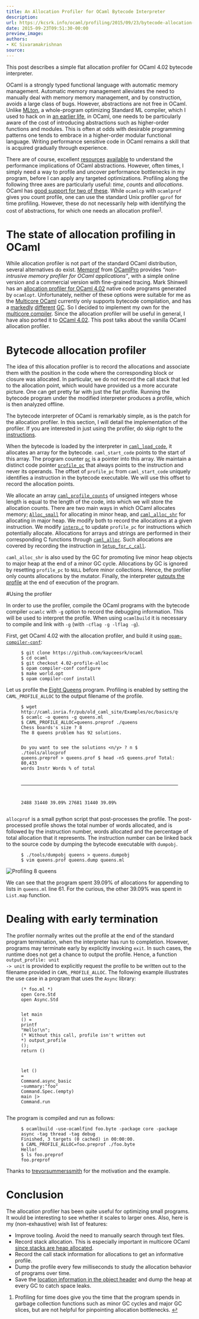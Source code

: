```yaml
---
title: An Allocation Profiler for OCaml Bytecode Interpreter
description:
url: https://kcsrk.info/ocaml/profiling/2015/09/23/bytecode-allocation-profiler/
date: 2015-09-23T09:51:30-00:00
preview_image:
authors:
- KC Sivaramakrishnan
source:
---
```


<p>This post describes a simple flat allocation profiler for OCaml 4.02 bytecode
interpreter.</p>



<p>OCaml is a strongly typed functional language with automatic memory management.
Automatic memory management alleviates the need to manually deal with memory
memory management, and by construction, avoids a large class of bugs. However,
abstractions are not free in OCaml. Unlike <a href="http://mlton.org/">MLton</a>, a
whole-program optimizing Standard ML compiler, which I used to hack on in <a href="http://multimlton.cs.purdue.edu/mML/Welcome.html">an
earlier life</a>, in OCaml, one
needs to be particularly aware of the cost of introducing abstractions such as
higher-order functions and modules. This is often at odds with desirable
programming patterns one tends to embrace in a higher-order modular functional
language. Writing performance sensitive code in OCaml remains a skill that is
acquired gradually through experience.</p>

<p>There are of course, excellent
<a href="https://janestreet.github.io/ocaml-perf-notes.html">resources</a>
<a href="https://ocaml.org/learn/tutorials/performance_and_profiling.html">available</a>
to understand the performance implications of OCaml abstractions. However,
often times, I simply need a way to profile and uncover performance bottlenecks
in my program, before I can apply any targeted optimizations. Profiling along
the following three axes are particularly useful: <em>time</em>, <em>counts</em> and
<em>allocations</em>. OCaml has <a href="http://caml.inria.fr/pub/docs/manual-ocaml/profil.html">good support for two of
these</a>. While <code class="language-plaintext highlighter-rouge">ocamlcp</code>
with <code class="language-plaintext highlighter-rouge">ocamlprof</code> gives you count profile, one can use the standard Unix
profiler <code class="language-plaintext highlighter-rouge">gprof</code> for time profiling. However, these do not necessarily help
with identifying the cost of abstractions, for which one needs an allocation
profiler<sup role="doc-noteref"><a href="https://kcsrk.info/atom-ocaml.xml#fn:1" class="footnote" rel="footnote">1</a></sup>.</p>

<h1>The state of allocation profiling in OCaml</h1>

<p>While allocation profiler is not part of the standard OCaml distribution,
several alternatives do exist. <a href="http://memprof.typerex.org/">Memprof</a> from
<a href="http://www.ocamlpro.com/">OCamlPro</a> provides <em>“non-intrusive memory profiler
for OCaml applications”</em>, with a simple online version and a commercial version
with fine-grained tracing. Mark Shinwell has an <a href="https://github.com/mshinwell/ocaml/tree/4.02-allocation-profiling">allocation profiler for OCaml
4.02</a> native
code programs generated by <code class="language-plaintext highlighter-rouge">ocamlopt</code>. Unfortunately, neither of these options
were suitable for me as the <a href="https://github.com/ocamllabs/ocaml-multicore">Multicore
OCaml</a> currently only supports
bytecode compilation, and has a
<a href="http://www.lpw25.net/ocaml2014-abs.pdf">markedly</a>
<a href="http://www.cl.cam.ac.uk/~sd601/papers/multicore_slides.pdf">different</a>
<a href="https://www.youtube.com/watch?v=FzmQTC_X5R4">GC</a>. So I decided to implement my
own for the <a href="https://github.com/kayceesrk/ocaml-multicore/tree/profile-alloc">multicore
compiler</a>.
Since the allocation profiler will be useful in general, I have also ported it
to <a href="https://github.com/kayceesrk/ocaml/tree/4.02-profile-alloc">OCaml 4.02</a>.
This post talks about the vanilla OCaml allocation profiler.</p>

<h1>Bytecode allocation profiler</h1>

<p>The idea of this allocation profiler is to record the allocations and associate
them with the position in the code where the corresponding block or closure was
allocated. In particular, we do not record the call stack that led to the
allocation point, which would have provided us a more accurate picture. One can
get pretty far with just the flat profile. Running the bytecode program under
the modified interpreter produces a profile, which is then analyzed offline.</p>

<p>The bytecode interpreter of OCaml is remarkably simple, as is the patch for the
allocation profiler. In this section, I will detail the implementation of the
profiler. If you are interested in just using the profiler, do skip right to
the <a href="https://kcsrk.info/atom-ocaml.xml#instructions">instructions</a>.</p>

<p>When the bytecode is loaded by the interpreter in
<a href="https://github.com/kayceesrk/ocaml/blob/ec9496b2485eee5be14e43d1d99b2b37a8d3b3da/byterun/fix_code.c#L50"><code class="language-plaintext highlighter-rouge">caml_load_code</code></a>,
it allocates an array for the bytecode. <code class="language-plaintext highlighter-rouge">caml_start_code</code> points to the start
of this array. The program counter
<a href="https://github.com/kayceesrk/ocaml/blob/ec9496b2485eee5be14e43d1d99b2b37a8d3b3da/byterun/interp.c#L195"><code class="language-plaintext highlighter-rouge">pc</code></a>
is a pointer into this array. We maintain a distinct code pointer
<a href="https://github.com/kayceesrk/ocaml/blob/ec9496b2485eee5be14e43d1d99b2b37a8d3b3da/byterun/interp.c#L188"><code class="language-plaintext highlighter-rouge">profile_pc</code></a>
that always points to the instruction and never its operands. The offset of
<code class="language-plaintext highlighter-rouge">profile_pc</code> from <code class="language-plaintext highlighter-rouge">caml_start_code</code> uniquely identifies a instruction in the
bytecode executable. We will use this offset to record the allocation points.</p>

<p>We allocate an array
<a href="https://github.com/kayceesrk/ocaml/blob/ec9496b2485eee5be14e43d1d99b2b37a8d3b3da/byterun/startup.c#L418"><code class="language-plaintext highlighter-rouge">caml_profile_counts</code></a>
of unsigned integers whose length is equal to the length of the code, into
which we will store the allocation counts. There are two main ways in which
OCaml allocates memory;
<a href="https://github.com/kayceesrk/ocaml/blob/ec9496b2485eee5be14e43d1d99b2b37a8d3b3da/byterun/caml/memory.h#L71"><code class="language-plaintext highlighter-rouge">Alloc_small</code></a>
for allocating in minor heap, and
<a href="https://github.com/kayceesrk/ocaml/blob/ec9496b2485eee5be14e43d1d99b2b37a8d3b3da/byterun/memory.c#L405"><code class="language-plaintext highlighter-rouge">caml_alloc_shr</code></a>
for allocating in major heap. We modify both to record the allocations at a
given instruction. We modify
<a href="https://github.com/kayceesrk/ocaml/blob/ec9496b2485eee5be14e43d1d99b2b37a8d3b3da/byterun/interp.c"><code class="language-plaintext highlighter-rouge">interp.c</code></a>
to update <code class="language-plaintext highlighter-rouge">profile_pc</code> for instructions which potentially allocate. Allocations
for arrays and strings are performed in their corresponding C functions through
<a href="https://github.com/kayceesrk/ocaml/blob/ec9496b2485eee5be14e43d1d99b2b37a8d3b3da/byterun/alloc.c#L30"><code class="language-plaintext highlighter-rouge">caml_alloc</code></a>.
Such allocations are covered by recording the instruction in
<a href="https://github.com/kayceesrk/ocaml/blob/ec9496b2485eee5be14e43d1d99b2b37a8d3b3da/byterun/interp.c#L69"><code class="language-plaintext highlighter-rouge">Setup_for_c_call</code></a>.</p>

<p><code class="language-plaintext highlighter-rouge">caml_alloc_shr</code> is also used by the GC for promoting live minor heap objects
to major heap at the end of a minor GC cycle. Allocations by GC is ignored by
resetting <code class="language-plaintext highlighter-rouge">profile_pc</code> to <code class="language-plaintext highlighter-rouge">NULL</code> before minor collections. Hence, the profiler
only counts allocations by the mutator. Finally, the interpreter <a href="https://github.com/kayceesrk/ocaml/blob/ec9496b2485eee5be14e43d1d99b2b37a8d3b3da/byterun/startup.c#L450">outputs the
profile</a>
at the end of execution of the program.</p>

<div> </div>
<p>#Using the profiler</p>

<p>In order to use the profiler, compile the OCaml programs with the bytecode
compiler <code class="language-plaintext highlighter-rouge">ocamlc</code> with <code class="language-plaintext highlighter-rouge">-g</code> option to record the debugging information. This
will be used to interpret the profile. When using <code class="language-plaintext highlighter-rouge">ocamlbuild</code> it is necessary
to compile and link with <code class="language-plaintext highlighter-rouge">-g</code> (with <code class="language-plaintext highlighter-rouge">-cflag -g -lflag -g</code>).</p>

<p>First, get OCaml 4.02 with the allocation profiler, and build it using
<a href="https://github.com/gasche/opam-compiler-conf"><code class="language-plaintext highlighter-rouge">opam-compiler-conf</code></a>:</p>

<figure class="highlight"><pre><code class="language-bash" data-lang="bash"><span class="nv">$ </span>git clone https://github.com/kayceesrk/ocaml
<span class="nv">$ </span><span class="nb">cd </span>ocaml
<span class="nv">$ </span>git checkout 4.02-profile-alloc
<span class="nv">$ </span>opam compiler-conf configure
<span class="nv">$ </span>make world.opt
<span class="nv">$ </span>opam compiler-conf <span class="nb">install</span></code></pre></figure>

<p>Let us profile the <a href="http://caml.inria.fr/pub/old_caml_site/Examples/oc/basics/queens.ml">Eight
Queens</a>
program. Profiling is enabled by setting the <code class="language-plaintext highlighter-rouge">CAML_PROFILE_ALLOC</code> to the output
filename of the profile.</p>

<figure class="highlight"><pre><code class="language-bash" data-lang="bash"><span class="nv">$ </span>wget http://caml.inria.fr/pub/old_caml_site/Examples/oc/basics/queens.ml
<span class="nv">$ </span>ocamlc <span class="nt">-o</span> queens <span class="nt">-g</span> queens.ml
<span class="nv">$ CAML_PROFILE_ALLOC</span><span class="o">=</span>queens.preprof ./queens
Chess boards<span class="s1">'s size ? 8
The 8 queens problem has 92 solutions.

Do you want to see the solutions &lt;n/y&gt; ? n
$ ./tools/allocprof queens.preprof &gt; queens.prof
$ head -n5 queens.prof
Total: 80,433 words
Instr   Words   % of total
-----   -----   ----------
2488    31440   39.09%
27681   31440   39.09%</span></code></pre></figure>

<p><code class="language-plaintext highlighter-rouge">allocprof</code> is a small python script that post-processes the profile. The
post-processed profile shows the total number of words allocated, and is
followed by the instruction number, words allocated and the percentage of total
allocation that it represents. The instruction number can be linked back to the
source code by dumping the bytecode executable with <code class="language-plaintext highlighter-rouge">dumpobj</code>.</p>

<figure class="highlight"><pre><code class="language-bash" data-lang="bash"><span class="nv">$ </span>./tools/dumpobj queens <span class="o">&gt;</span> queens.dumpobj
<span class="nv">$ </span>vim queens.prof queens.dump queens.ml</code></pre></figure>

<p><img src="https://kcsrk.info/assets/queens-profile-alloc.png" alt="Profiling 8 queens"></p>

<p>We can see that the program spent 39.09% of allocations for appending to lists
in <code class="language-plaintext highlighter-rouge">queens.ml</code> line 61. For the curious, the other 39.09% was spent in
<code class="language-plaintext highlighter-rouge">List.map</code> function.</p>

<h1>Dealing with early termination</h1>

<div> </div>

<p>The profiler normally writes out the profile at the end of the standard program
termination, when the interpreter has run to completion. However, programs may
terminate early by explicitly invoking <code class="language-plaintext highlighter-rouge">exit</code>. In such cases, the runtime does
not get a chance to output the profile. Hence, a function <code class="language-plaintext highlighter-rouge">output_profile: unit
-&gt; unit</code> is provided to explicitly request the profile to be written out to the
filename provided in <code class="language-plaintext highlighter-rouge">CAML_PROFILE_ALLOC</code>. The following example illustrates
the use case in a program that uses the <code class="language-plaintext highlighter-rouge">Async</code> library:</p>

<figure class="highlight"><pre><code class="language-ocaml" data-lang="ocaml"><span class="c">(* foo.ml *)</span>
<span class="k">open</span> <span class="nn">Core</span><span class="p">.</span><span class="nc">Std</span>
<span class="k">open</span> <span class="nn">Async</span><span class="p">.</span><span class="nc">Std</span>

<span class="k">let</span> <span class="n">main</span> <span class="bp">()</span> <span class="o">=</span>
  <span class="n">printf</span> <span class="s2">"Hello!</span><span class="se">\n</span><span class="s2">"</span><span class="p">;</span>
  <span class="c">(* Without this call, profile isn't written out *)</span>
  <span class="n">output_profile</span> <span class="bp">()</span><span class="p">;</span>
  <span class="n">return</span> <span class="bp">()</span>

<span class="k">let</span> <span class="bp">()</span> <span class="o">=</span>
  <span class="nn">Command</span><span class="p">.</span><span class="n">async_basic</span>
    <span class="o">~</span><span class="n">summary</span><span class="o">:</span><span class="s2">"foo"</span>
    <span class="nn">Command</span><span class="p">.</span><span class="nn">Spec</span><span class="p">.(</span><span class="n">empty</span><span class="p">)</span>
    <span class="n">main</span>
  <span class="o">|&gt;</span> <span class="nn">Command</span><span class="p">.</span><span class="n">run</span></code></pre></figure>

<p>The program is compiled and run as follows:</p>

<figure class="highlight"><pre><code class="language-bash" data-lang="bash"><span class="nv">$ </span>ocamlbuild <span class="nt">-use-ocamlfind</span> foo.byte <span class="nt">-package</span> core <span class="nt">-package</span> async <span class="nt">-tag</span> thread <span class="nt">-tag</span> debug
Finished, 3 targets <span class="o">(</span>0 cached<span class="o">)</span> <span class="k">in </span>00:00:00.
<span class="nv">$ CAML_PROFILE_ALLOC</span><span class="o">=</span>foo.preprof ./foo.byte
Hello!
<span class="nv">$ </span><span class="nb">ls </span>foo.preprof
foo.preprof</code></pre></figure>

<p>Thanks to <a href="https://github.com/trevorsummerssmith">trevorsummerssmith</a> for the
motivation and the example.</p>

<h1>Conclusion</h1>

<p>The allocation profiler has been quite useful for optimizing small programs. It
would be interesting to see whether it scales to larger ones. Also, here is my
(non-exhaustive) wish list of features:</p>

<ul>
  <li>Improve tooling. Avoid the need to manually search through text files.</li>
  <li>Record stack allocation. This is especially important in multicore OCaml
  <a href="http://kcsrk.info/#ocaml15">since stacks are heap allocated</a>.</li>
  <li>Record the call stack information for allocations to get an informative profile.</li>
  <li>Dump the profile every few milliseconds to study the allocation behavior of
  programs over time.</li>
  <li>Save the <a href="https://ocaml.org/meetings/ocaml/2013/proposals/profiling-memory.pdf">location information in the object
  header</a>
  and dump the heap at every GC to catch space leaks.</li>
</ul>

<div class="footnotes" role="doc-endnotes">
  <ol>
    <li role="doc-endnote">
      <p>Profiling for time does give you the time that the program spends in garbage collection functions such as minor GC cycles and major GC slices, but are not helpful for pinpointing allocation bottlenecks.&nbsp;<a href="https://kcsrk.info/atom-ocaml.xml#fnref:1" class="reversefootnote" role="doc-backlink">↩</a></p>
    </li>
  </ol>
</div>

